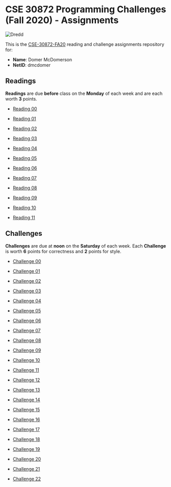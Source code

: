 # CSE 30872 Programming Challenges (Fall 2020) - Assignments

![Dredd](https://github.com/nd-cse-30872-fa20/cse-30872-fa20-assignments/workflows/Dredd/badge.svg)

This is the [CSE-30872-FA20] reading and challenge assignments repository for:

- **Name**:     Domer McDomerson
- **NetID**:    dmcdomer

[CSE-30872-FA20]:   https://www3.nd.edu/~pbui/teaching/cse.30872.fa20/

## Readings

**Readings** are due **before** class on the **Monday** of each week and are
each worth **3** points.

- [Reading 00](https://www3.nd.edu/~pbui/teaching/cse.30872.fa20/reading00.html)

- [Reading 01](https://www3.nd.edu/~pbui/teaching/cse.30872.fa20/reading01.html)

- [Reading 02](https://www3.nd.edu/~pbui/teaching/cse.30872.fa20/reading02.html)

- [Reading 03](https://www3.nd.edu/~pbui/teaching/cse.30872.fa20/reading03.html)

- [Reading 04](https://www3.nd.edu/~pbui/teaching/cse.30872.fa20/reading04.html)

- [Reading 05](https://www3.nd.edu/~pbui/teaching/cse.30872.fa20/reading05.html)

- [Reading 06](https://www3.nd.edu/~pbui/teaching/cse.30872.fa20/reading06.html)

- [Reading 07](https://www3.nd.edu/~pbui/teaching/cse.30872.fa20/reading07.html)

- [Reading 08](https://www3.nd.edu/~pbui/teaching/cse.30872.fa20/reading08.html)

- [Reading 09](https://www3.nd.edu/~pbui/teaching/cse.30872.fa20/reading09.html)

- [Reading 10](https://www3.nd.edu/~pbui/teaching/cse.30872.fa20/reading10.html)

- [Reading 11](https://www3.nd.edu/~pbui/teaching/cse.30872.fa20/reading11.html)

## Challenges

**Challenges** are due at **noon** on the **Saturday** of each week.  Each
**Challenge** is worth **6** points for correctness and **2** points for style.

- [Challenge 00](https://www3.nd.edu/~pbui/teaching/cse.30872.fa20/challenge00.html)

- [Challenge 01](https://www3.nd.edu/~pbui/teaching/cse.30872.fa20/challenge01.html)

- [Challenge 02](https://www3.nd.edu/~pbui/teaching/cse.30872.fa20/challenge02.html)

- [Challenge 03](https://www3.nd.edu/~pbui/teaching/cse.30872.fa20/challenge03.html)

- [Challenge 04](https://www3.nd.edu/~pbui/teaching/cse.30872.fa20/challenge04.html)

- [Challenge 05](https://www3.nd.edu/~pbui/teaching/cse.30872.fa20/challenge05.html)

- [Challenge 06](https://www3.nd.edu/~pbui/teaching/cse.30872.fa20/challenge06.html)

- [Challenge 07](https://www3.nd.edu/~pbui/teaching/cse.30872.fa20/challenge07.html)

- [Challenge 08](https://www3.nd.edu/~pbui/teaching/cse.30872.fa20/challenge08.html)

- [Challenge 09](https://www3.nd.edu/~pbui/teaching/cse.30872.fa20/challenge09.html)

- [Challenge 10](https://www3.nd.edu/~pbui/teaching/cse.30872.fa20/challenge10.html)

- [Challenge 11](https://www3.nd.edu/~pbui/teaching/cse.30872.fa20/challenge11.html)

- [Challenge 12](https://www3.nd.edu/~pbui/teaching/cse.30872.fa20/challenge12.html)

- [Challenge 13](https://www3.nd.edu/~pbui/teaching/cse.30872.fa20/challenge13.html)

- [Challenge 14](https://www3.nd.edu/~pbui/teaching/cse.30872.fa20/challenge14.html)

- [Challenge 15](https://www3.nd.edu/~pbui/teaching/cse.30872.fa20/challenge15.html)

- [Challenge 16](https://www3.nd.edu/~pbui/teaching/cse.30872.fa20/challenge16.html)

- [Challenge 17](https://www3.nd.edu/~pbui/teaching/cse.30872.fa20/challenge17.html)

- [Challenge 18](https://www3.nd.edu/~pbui/teaching/cse.30872.fa20/challenge18.html)

- [Challenge 19](https://www3.nd.edu/~pbui/teaching/cse.30872.fa20/challenge19.html)

- [Challenge 20](https://www3.nd.edu/~pbui/teaching/cse.30872.fa20/challenge20.html)

- [Challenge 21](https://www3.nd.edu/~pbui/teaching/cse.30872.fa20/challenge21.html)

- [Challenge 22](https://www3.nd.edu/~pbui/teaching/cse.30872.fa20/challenge22.html)
